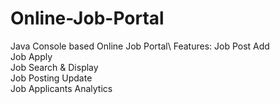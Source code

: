 # Online-Job-Portal
Java Console based Online Job Portal\\
Features:
Job Post Add\
Job Apply\
Job Search & Display\
Job Posting Update\
Job Applicants Analytics
